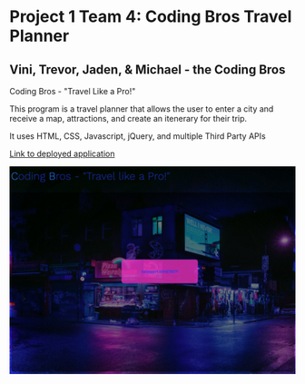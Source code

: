 # Project 1 Team 4: Coding Bros Travel Planner
## Vini, Trevor, Jaden, & Michael - the Coding Bros
Coding Bros - "Travel Like a Pro!"

This program is a travel planner that allows the user to enter a city and receive a map, attractions, and create an itenerary for their trip.

It uses HTML, CSS, Javascript, jQuery, and multiple Third Party APIs

[Link to deployed application](https:)

![screenshot of the Coding Bros Travel App](./Assets/landingPageScreenshot.png)